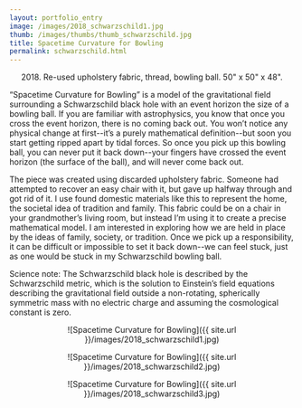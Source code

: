 ```yaml
---
layout: portfolio_entry
image: /images/2018_schwarzschild1.jpg
thumb: /images/thumbs/thumb_schwarzschild.jpg
title: Spacetime Curvature for Bowling
permalink: schwarzschild.html
---
```

<!--description-->
<div style="text-align:center" markdown="1">

2018\. Re-used upholstery fabric, thread, bowling ball. 50" x 50" x 48".

<div style="text-align:left" markdown="1">

“Spacetime Curvature for Bowling” is a model of the gravitational field surrounding a
Schwarzschild black hole with an event horizon the size of a bowling ball.  If you are
familiar with astrophysics, you know that once you cross the event horizon, there is no
coming back out.  You won’t notice any physical change at first--it’s a purely mathematical 
definition--but soon you start getting ripped apart by tidal forces.  So once you pick up 
this bowling ball, you can never put it back down--your fingers have crossed the event horizon 
(the surface of the ball), and will never come back out.

The piece was created using discarded upholstery fabric.  Someone had attempted to 
recover an easy chair with it, but gave up halfway through and got rid of it.  I use 
found domestic materials like this to represent the home, the societal idea of tradition 
and family.  This fabric could be on a chair in your grandmother’s living room, but instead 
I’m using it to create a precise mathematical model. I am interested in exploring how we are 
held in place by the ideas of family, society, or tradition.  Once we pick up a responsibility, 
it can be difficult or impossible to set it back down--we can feel stuck, just as one would be 
stuck in my Schwarzschild bowling ball.

Science note: The Schwarzschild black hole is described by the Schwarzschild metric, which 
is the solution to Einstein’s field equations describing the gravitational field outside a 
non-rotating, spherically symmetric mass with no electric charge and assuming the cosmological 
constant is zero.

<div style="text-align:center" markdown="1">

![Spacetime Curvature for Bowling]({{ site.url }}/images/2018_schwarzschild1.jpg)

![Spacetime Curvature for Bowling]({{ site.url }}/images/2018_schwarzschild2.jpg)

![Spacetime Curvature for Bowling]({{ site.url }}/images/2018_schwarzschild3.jpg)

</div>